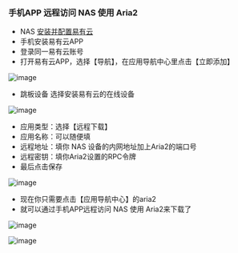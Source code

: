 ### 手机APP 远程访问 NAS 使用 Aria2

- NAS [安装并配置易有云](https://doc.linkease.com/zh/guide/linkease/install/device/windows.html)
- 手机安装易有云APP
- 登录同一易有云账号
- 打开易有云APP，选择【导航】，在应用导航中心里点击【立即添加】

![image](./image/aria2/1.jpg)

- 跳板设备 选择安装易有云的在线设备

![image](./image/aria2/2.jpg)

- 应用类型：选择【远程下载】
- 应用名称：可以随便填
- 远程地址：填你 NAS 设备的内网地址加上Aria2的端口号
- 远程密钥：填你Aria2设置的RPC令牌
- 最后点击保存

![image](./image/aria2/3.jpg)

- 现在你只需要点击【应用导航中心】的aria2 
- 就可以通过手机APP远程访问 NAS 使用 Aria2来下载了

![image](./image/aria2/4.jpg)

![image](./image/aria2/5.jpg)



